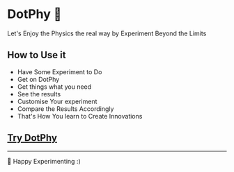 # DotPhy 🧲
 

Let's Enjoy the Physics the real way by Experiment Beyond the Limits   
 
## How to Use it 

<ul> 
<li>  Have Some Experiment to Do </li>
<li> Get on DotPhy </li>
<li> Get things what you need </li>
<li> See the results </li> 
<li> Customise Your experiment </li>
<li> Compare the Results Accordingly </li>
<li>  That's How You learn to Create Innovations </li>
</ul>


## <a href="https://dotPhy.github.io/"> Try DotPhy </a>

<hr>  
👋 Happy Experimenting :)
